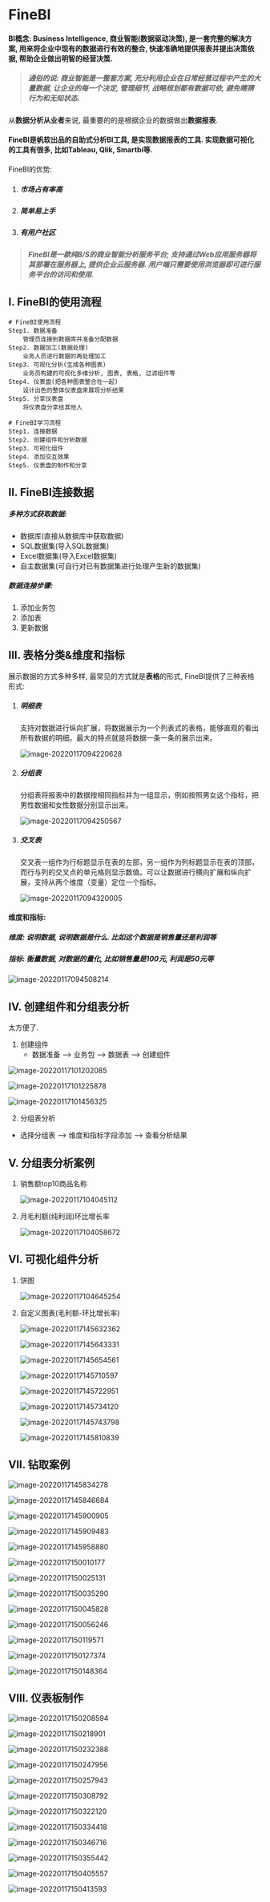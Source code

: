 # FineBI

#### BI概念: Business Intelligence, 商业智能(数据驱动决策), 是一套完整的解决方案, 用来将企业中现有的数据进行有效的整合, 快速准确地提供报表并提出决策依据, 帮助企业做出明智的经营决策.

> ##### 通俗的说: 商业智能是一整套方案, 充分利用企业在日常经营过程中产生的大量数据, 让企业的每一个决定, 管理细节, 战略规划都有数据可依, 避免瞎猜行为和无知状态.

从**数据分析从业者**来说, 最重要的的是根据企业的数据做出**数据报表**.

#### FineBI是帆软出品的自助式分析BI工具, 是实现数据报表的工具. 实现数据可视化的工具有很多, 比如Tableau, Qlik, Smartbi等.

FineBI的优势: 

 1. ##### 市场占有率高

 2. ##### 简单易上手

 3. ##### 有用户社区

> ##### FineBI是一款纯**B/S**的商业智能分析服务平台; 支持通过Web应用服务器将其部署在服务器上, 提供企业云服务器. 用户端只需要使用浏览器即可进行服务平台的访问和使用.

## I. FineBI的使用流程

```shell
# FineBI使用流程
Step1. 数据准备
	管理员连接到数据库并准备分配数据
Step2. 数据加工(数据处理)
	业务人员进行数据的再处理加工
Step3. 可视化分析(生成各种图表)
	业务员构建的可视化多维分析, 图表, 表格, 过滤组件等
Step4. 仪表盘(把各种图表整合在一起)
	设计出色的整体仪表盘来展现分析结果
Step5. 分享仪表盘
	将仪表盘分享给其他人

# FineBI学习流程
Step1. 连接数据
Step2. 创建组件和分析数据
Step3. 可视化组件
Step4. 添加交互效果
Step5. 仪表盘的制作和分享
```

## II. FineBI连接数据

##### 多种方式获取数据:

- 数据库(直接从数据库中获取数据)
- SQL数据集(导入SQL数据集)
- Excel数据集(导入Excel数据集)
- 自主数据集(可自行对已有数据集进行处理产生新的数据集)

##### 数据连接步骤: 

1. 添加业务包
2. 添加表
3. 更新数据

## III. 表格分类&维度和指标

展示数据的方式多种多样, 最常见的方式就是**表格**的形式, FineBI提供了三种表格形式:

1. ##### 明细表

    支持对数据进行纵向扩展，将数据展示为一个列表式的表格，能够直观的看出所有数据的明细。最大的特点就是将数据一条一条的展示出来。

    ![image-20220117094220628](imgs/image-20220117094220628.png)

2. ##### 分组表

    分组表将报表中的数据按相同指标并为一组显示，例如按照男女这个指标，把男性数据和女性数据分别显示出来。

    ![image-20220117094250567](imgs/image-20220117094250567.png)

3. ##### 交叉表

    交叉表一组作为行标题显示在表的左部，另一组作为列标题显示在表的顶部，而行与列的交叉点的单元格则显示数值。可以让数据进行横向扩展和纵向扩展，支持从两个维度（变量）定位一个指标。

    ![image-20220117094320005](imgs/image-20220117094320005.png)

#### 维度和指标:

##### 维度: 说明数据, 说明数据是什么. 比如这个数据是销售量还是利润等

##### 指标: 衡量数据, 对数据的量化, 比如销售量是100元, 利润是50元等

![image-20220117094508214](imgs/image-20220117094508214.png)

## IV. 创建组件和分组表分析

太方便了.

1. 创建组件
    - 数据准备 —> 业务包 —> 数据表 —> 创建组件

![image-20220117101202085](imgs/image-20220117101202085.png)

![image-20220117101225878](imgs/image-20220117101225878.png)

![image-20220117101456325](imgs/image-20220117101456325.png)

2. 分组表分析

- 选择分组表 —> 维度和指标字段添加 —> 查看分析结果

## V. 分组表分析案例

1. 销售额top10商品名称

    ![image-20220117104045112](imgs/image-20220117104045112.png)

2. 月毛利额(纯利润)环比增长率

    ![image-20220117104058672](imgs/image-20220117104058672.png)

## VI. 可视化组件分析

1. 饼图

    ![image-20220117104645254](imgs/image-20220117104645254.png)

2. 自定义图表(毛利额-环比增长率)

    ![image-20220117145632362](imgs/image-20220117145632362.png)

    ![image-20220117145643331](imgs/image-20220117145643331.png)

    ![image-20220117145654561](imgs/image-20220117145654561.png)

    ![image-20220117145710597](imgs/image-20220117145710597.png)

    ![image-20220117145722951](imgs/image-20220117145722951.png)

    ![image-20220117145734120](imgs/image-20220117145734120.png)

    ![image-20220117145743798](imgs/image-20220117145743798.png)

    ![image-20220117145810839](imgs/image-20220117145810839.png)

## VII. 钻取案例

![image-20220117145834278](imgs/image-20220117145834278.png)

![image-20220117145846684](imgs/image-20220117145846684.png)

![image-20220117145900905](imgs/image-20220117145900905.png)

![image-20220117145909483](imgs/image-20220117145909483.png)

![image-20220117145958880](imgs/image-20220117145958880.png)

![image-20220117150010177](imgs/image-20220117150010177.png)

![image-20220117150025131](imgs/image-20220117150025131.png)

![image-20220117150035290](imgs/image-20220117150035290.png)

![image-20220117150045828](imgs/image-20220117150045828.png)

![image-20220117150056246](imgs/image-20220117150056246.png)

![image-20220117150119571](imgs/image-20220117150119571.png)

![image-20220117150127374](imgs/image-20220117150127374.png)

![image-20220117150148364](imgs/image-20220117150148364.png)

## VIII. 仪表板制作

![image-20220117150208594](imgs/image-20220117150208594.png)

![image-20220117150218901](imgs/image-20220117150218901.png)

![image-20220117150232388](imgs/image-20220117150232388.png)

![image-20220117150247956](imgs/image-20220117150247956.png)

![image-20220117150257943](imgs/image-20220117150257943.png)

![image-20220117150308792](imgs/image-20220117150308792.png)

![image-20220117150322120](imgs/image-20220117150322120.png)

![image-20220117150334418](imgs/image-20220117150334418.png)

![image-20220117150346716](imgs/image-20220117150346716.png)

![image-20220117150355442](imgs/image-20220117150355442.png)

![image-20220117150405557](imgs/image-20220117150405557.png)

![image-20220117150413593](imgs/image-20220117150413593.png)